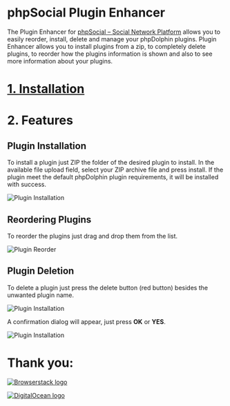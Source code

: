 # phpSocial Plugin Enhancer
The Plugin Enhancer for [phpSocial – Social Network Platform](http://bit.ly/2Na83bV) allows you to easily reorder, install, delete and manage your phpDolphin plugins. Plugin Enhancer allows you to install plugins from a zip, to completely delete plugins, to reorder how the plugins information is shown and also to see more information about your plugins.

# [1. Installation](https://github.com/gentlemandesigns/phpSocial-Plugin-Enhancer/wiki/Installation)
# 2. Features
## Plugin Installation
To install a plugin just ZIP the folder of the desired plugin to install. In the available file upload field, select your ZIP archive file and press install. If the plugin meet the default phpDolphin plugin requirements, it will be installed with success.

![Plugin Installation](https://i.imgur.com/VZg9li7.png)

## Reordering Plugins
To reorder the plugins just drag and drop them from the list.

![Plugin Reorder](https://i.imgur.com/lD7inae.png)


## Plugin Deletion
To delete a plugin just press the delete button (red button) besides the unwanted plugin name.

![Plugin Installation](https://i.imgur.com/dKnubtD.png)

A confirmation dialog will appear, just press **OK** or **YES**.


![Plugin Installation](https://i.imgur.com/SoGwZfK.png)

# Thank you:
[![Browserstack logo](https://dl.dropbox.com/s/858mooc4sohnjr0/Browserstack-logo.png?dl=0)](https://www.browserstack.com)

[![DigitalOcean logo](https://dl.dropbox.com/s/wvfkq0k7grh92p9/DO_Logo_Horizontal_Blue%20%282%29.png?dl=0)](https://m.do.co/c/0c2a156473a4)